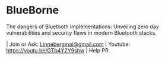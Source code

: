 # BlueBorne
The   dangers   of   Bluetooth   implementations:   Unveiling   zero   day vulnerabilities   and   security   flaws   in   modern   Bluetooth   stacks.

| Join or Ask: Linnebergmai@gmail.com
| Youtube: https://youtu.be/GTb4Y2Y9shw
| Help PR.

